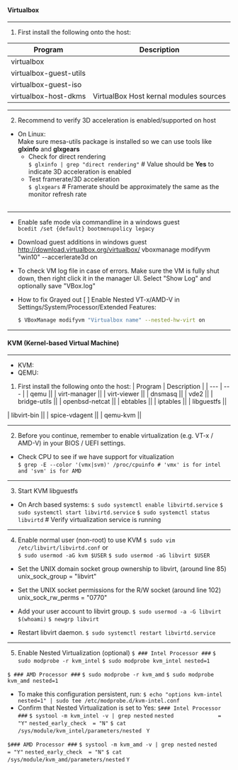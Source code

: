 #### Virtualbox  
- - -
1. First install the following onto the host:  

| Program | Description |
| --- | --- |
| virtualbox||  
| virtualbox-guest-utils | |  
| virtualbox-guest-iso | |  
| virtualbox-host-dkms | VirtualBox Host kernal modules sources |  
- - -
2. Recommend to verify 3D acceleration is enabled/supported on host  
- On Linux:  
Make sure mesa-utils package is installed so we can use tools like **glxinfo** and **glxgears**  
  - Check for direct rendering  
`$ glxinfo | grep "direct rendering"` # Value should be **Yes** to indicate 3D acceleration is enabled  
  - Test framerate/3D acceleration  
`$ glxgears` # Framerate should be approximately the same as the monitor refresh rate  
&emsp;
- - -
- Enable safe mode via commandline in a windows guest  
 `bcedit /set {default} bootmenupolicy legacy`  
- Download guest additions in windows guest  
  http://download.virtualbox.org/virtualbox/
vboxmanage modifyvm "win10" --accerlerate3d on
- To check VM log file in case of errors. Make sure the VM is fully shut down, then right click it in the manager UI. Select "Show Log" and optionally save "VBox.log"  

- How to fix Grayed out [ ] Enable Nested VT-x/AMD-V in Settings/System/Processor/Extended Features:  
  ```bash
  $ VBoxManage modifyvm "Virtualbox name" --nested-hw-virt on
  ```
- - -
#### KVM (Kernel-based Virtual Machine)  
- - -
- KVM:  
- QEMU:  
1. First install the following onto the host:
| Program | Description |
| --- | --- |
| qemu ||
| virt-manager ||
| virt-viewer ||
| dnsmasq ||
| vde2 ||
| bridge-utils ||
| openbsd-netcat ||
| ebtables ||
| iptables ||
| libguestfs ||

| libvirt-bin ||
| spice-vdagent ||
| qemu-kvm ||
- - -
2. Before you continue, remember to enable virtualization (e.g. VT-x / AMD-V) in your BIOS / UEFI settings.
- Check CPU to see if we have support for vitualization  
`$ grep -E --color '(vmx|svm)' /proc/cpuinfo # 'vmx' is for intel and 'svm' is for AMD`  
- - -
3. Start KVM libguestfs
- On Arch based systems:
`$ sudo systemctl enable libvirtd.service`
`$ sudo systemctl start libvirtd.service`
`$ sudo systemctl status libvirtd` # Verify virtualization service is running  
- - -
4. Enable normal user (non-root) to use KVM
`$ sudo vim /etc/libvirt/libvirtd.conf`
or  
`$ sudo usermod -aG kvm $USER`
`$ sudo usermod -aG libvirt $USER`
- Set the UNIX domain socket group ownership to libvirt, (around line 85)
unix_sock_group = "libvirt"

- Set the UNIX socket permissions for the R/W socket (around line 102)
unix_sock_rw_perms = "0770"

- Add your user account to libvirt group.
`$ sudo usermod -a -G libvirt $(whoami)`
`$ newgrp libvirt`

- Restart libvirt daemon.
`$ sudo systemctl restart libvirtd.service`
- - -
5. Enable Nested Virtualization (optional)
`$ ### Intel Processor ###`
`$ sudo modprobe -r kvm_intel`
`$ sudo modprobe kvm_intel nested=1`

`$ ### AMD Processor ###`
`$ sudo modprobe -r kvm_amd`
`$ sudo modprobe kvm_amd nested=1`
- To make this configuration persistent, run:
`$ echo "options kvm-intel nested=1" | sudo tee /etc/modprobe.d/kvm-intel.conf`
- Confirm that Nested Virtualization is set to Yes:
`$### Intel Processor ###`
`$ systool -m kvm_intel -v | grep nested`
    `nested              = "Y"`
    `nested_early_check  = "N"`
`$ cat /sys/module/kvm_intel/parameters/nested `
`Y`

`$### AMD Processor ###`
`$ systool -m kvm_amd -v | grep nested`
    `nested              = "Y"`
    `nested_early_check  = "N"`
`$ cat /sys/module/kvm_amd/parameters/nested`
`Y`
